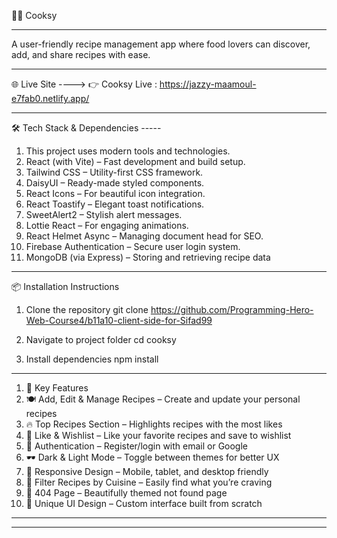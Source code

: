 🧑‍🍳 Cooksy

-----

A user-friendly recipe management app where food lovers can discover, add, and share recipes with ease.

----

🌐 Live Site ---->
👉 Cooksy Live : https://jazzy-maamoul-e7fab0.netlify.app/


-------


🛠️ Tech Stack & Dependencies -----
1. This project uses modern tools and technologies.
2. React (with Vite) – Fast development and build setup.
3. Tailwind CSS – Utility-first CSS framework.
4. DaisyUI – Ready-made styled components.
5. React Icons – For beautiful icon integration.
6. React Toastify – Elegant toast notifications.
7. SweetAlert2 – Stylish alert messages.
8. Lottie React – For engaging animations.
9. React Helmet Async – Managing document head for SEO.
10. Firebase Authentication – Secure user login system.
11. MongoDB (via Express) – Storing and retrieving recipe data

------

📦 Installation Instructions
1. Clone the repository
git clone https://github.com/Programming-Hero-Web-Course4/b11a10-client-side-for-Sifad99

2. Navigate to project folder
cd cooksy

3. Install dependencies
npm install

------

1. 🌟 Key Features
2. 🍽️ Add, Edit & Manage Recipes – Create and update your personal recipes
3. 🔥 Top Recipes Section – Highlights recipes with the most likes
4. 💖 Like & Wishlist – Like your favorite recipes and save to wishlist
5. 🔐 Authentication – Register/login with email or Google
6. 🕶️ Dark & Light Mode – Toggle between themes for better UX
7. 🧭 Responsive Design – Mobile, tablet, and desktop friendly
8. 🍔 Filter Recipes by Cuisine – Easily find what you’re craving
9. 🚫 404 Page – Beautifully themed not found page
10. 🎨 Unique UI Design – Custom interface built from scratch

--------
--------